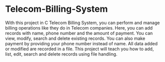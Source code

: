 # Telecom-Billing-System
With this project in C Telecom Billing System, you
can perform and manage billing operations like
they do in Telecom companies. Here, you can add
records with name, phone number and the amount
of payment. You can view, modify, search and
delete existing records.
You can also make payment by providing your
phone number instead of name. All data added or
modified are recorded in a file. This project will
teach you how to add, list, edit, search and delete
records using file handling.

